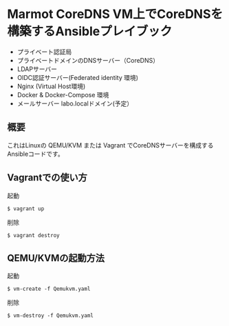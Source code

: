 # Marmot CoreDNS VM上でCoreDNSを構築するAnsibleプレイブック

* プライベート認証局
* プライベートドメインのDNSサーバー（CoreDNS）
* LDAPサーバー
* OIDC認証サーバー(Federated identity 環境)
* Nginx (Virtual Host環境)
* Docker & Docker-Compose 環境
* メールサーバー labo.localドメイン(予定）


## 概要

これはLinuxの QEMU/KVM または Vagrant でCoreDNSサーバーを構成するAnsibleコードです。


## Vagrantでの使い方

起動

~~~
$ vagrant up
~~~

削除

~~~
$ vagrant destroy
~~~


## QEMU/KVMの起動方法

起動

~~~
$ vm-create -f Qemukvm.yaml
~~~

削除

~~~
$ vm-destroy -f Qemukvm.yaml
~~~

